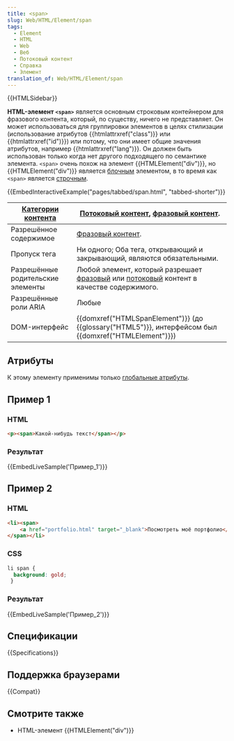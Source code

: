 ```yaml
---
title: <span>
slug: Web/HTML/Element/span
tags:
  - Element
  - HTML
  - Web
  - Веб
  - Потоковый контент
  - Справка
  - Элемент
translation_of: Web/HTML/Element/span
---
```


{{HTMLSidebar}}

**HTML-элемент `<span>`** является основным строковым контейнером для фразового контента, который, по существу, ничего не представляет. Он может использоваться для группировки элементов в целях стилизации (использование атрибутов {{htmlattrxref("class")}} или {{htmlattrxref("id")}}) или потому, что они имеет общие значения атрибутов, например {{htmlattrxref("lang")}}. Он должен быть использован только когда нет другого подходящего по семантике элемента. `<span>` очень похож на элемент {{HTMLElement("div")}}, но {{HTMLElement("div")}} является [блочным](/ru/docs/Web/HTML/Block-level_elements) элементом, в то время как `<span>` является [строчным](/ru/docs/Web/HTML/Строчные_Элементы).

{{EmbedInteractiveExample("pages/tabbed/span.html", "tabbed-shorter")}}

| [Категории контента](/ru/docs/Web/Guide/HTML/Content_categories) | [Потоковый контент](/ru/docs/Web/Guide/HTML/Content_categories#Потоковый_контент), [фразовый контент](/ru/docs/Web/Guide/HTML/Content_categories#Phrasing_content).                                                    |
| ---------------------------------------------------------------- | ---------------------------------------------------------------------------------------------------------------------------------------------------------------------------------------------------------------------- |
| Разрешённое содержимое                                           | [Фразовый контент](/ru/docs/Web/Guide/HTML/Content_categories#Phrasing_content).                                                                                                                                       |
| Пропуск тега                                                     | Ни одного; Оба тега, открывающий и закрывающий, являются обязательными.                                                                                                                                                |
| Разрешённые родительские элементы                                | Любой элемент, который разрешает [фразовый](/ru/docs/Web/Guide/HTML/Content_categories#Phrasing_content) или [потоковый](/ru/docs/Web/Guide/HTML/Content_categories#Потоковый_контент) контент в качестве содержимого. |
| Разрешённые роли ARIA                                            | Любые                                                                                                                                                                                                                  |
| DOM-интерфейс                                                    | {{domxref("HTMLSpanElement")}} (до {{glossary("HTML5")}}, интерфейсом был {{domxref("HTMLElement")}})                                                                                       |

## Атрибуты

К этому элементу применимы только [глобальные атрибуты](/ru/docs/Web/HTML/Общие_атрибуты).

## Пример 1

### HTML

```html
<p><span>Какой-нибудь текст</span></p>
```

### Результат

{{EmbedLiveSample('Пример_1')}}

## Пример 2

### HTML

```html
<li><span>
    <a href="portfolio.html" target="_blank">Посмотреть моё портфолио</a>
</span></li>
```

### CSS

```css
li span {
  background: gold;
 }
```

### Результат

{{EmbedLiveSample('Пример_2')}}

## Спецификации

{{Specifications}}

## Поддержка браузерами

{{Compat}}

## Смотрите также

- HTML-элемент {{HTMLElement("div")}}
